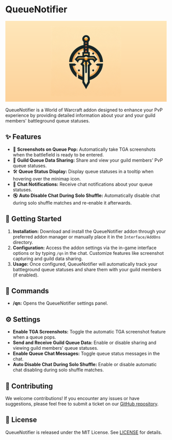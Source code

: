 # QueueNotifier

<p align="center">
  <img src="banner.png" alt="QueueNotifier Banner">
</p>

QueueNotifier is a World of Warcraft addon designed to enhance your PvP experience by providing detailed information about your and your guild members' battleground queue statuses.

## ✨ Features

- 📸 **Screenshots on Queue Pop:** Automatically take TGA screenshots when the battlefield is ready to be entered.
- 🤝 **Guild Queue Data Sharing:** Share and view your guild members' PvP queue statuses.
- 🛠️ **Queue Status Display:** Display queue statuses in a tooltip when hovering over the minimap icon.
- 💬 **Chat Notifications:** Receive chat notifications about your queue statuses.
- 🔇 **Auto Disable Chat During Solo Shuffle:** Automatically disable chat during solo shuffle matches and re-enable it afterwards.

## 🚀 Getting Started

1. **Installation:** Download and install the QueueNotifier addon through your preferred addon manager or manually place it in the `Interface/AddOns` directory.
2. **Configuration:** Access the addon settings via the in-game interface options or by typing `/qn` in the chat. Customize features like screenshot capturing and guild data sharing.
3. **Usage:** Once configured, QueueNotifier will automatically track your battleground queue statuses and share them with your guild members (if enabled).

## 📜 Commands

- **/qn:** Opens the QueueNotifier settings panel.

## ⚙️ Settings

- **Enable TGA Screenshots:** Toggle the automatic TGA screenshot feature when a queue pops.
- **Send and Receive Guild Queue Data:** Enable or disable sharing and viewing guild members' queue statuses.
- **Enable Queue Chat Messages:** Toggle queue status messages in the chat.
- **Auto Disable Chat During Solo Shuffle:** Enable or disable automatic chat disabling during solo shuffle matches.

## 🤝 Contributing

We welcome contributions! If you encounter any issues or have suggestions, please feel free to submit a ticket on our [GitHub repository](https://github.com/masterkain/queuenotifier).

## 📜 License

QueueNotifier is released under the MIT License. See [LICENSE](https://github.com/masterkain/queuenotifier/blob/main/LICENSE) for details.
